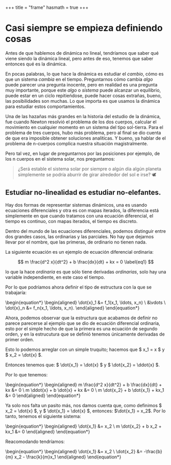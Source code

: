 +++
title = "frame"
hasmath = true
+++


# Casi siempre se empieza definiendo cosas


Antes de que hablemos de dinámica no lineal, tendríamos que saber qué viene siendo la dinámica lineal, pero antes de eso, tenemos que saber entonces qué es la dinámica. 

En pocas palabras, lo que hace la dinámica es estudiar el _cambio_, cómo es que un sistema _cambia_ en el tiempo. Preguntarnos cómo cambia _algo_ puede parecer una pregunta inocente, pero en realidad es una pregunta muy importante, porque este _algo_ o _sistema_ puede alcanzar un equilibrio, puede estar en un ciclo repitieńdose, puede hacer cosas extrañas, bueno, las posibilidades son muchas. Lo que importa es que usamos la dinámica para estudiar estos comportamientos. 

Una de las hazañas más grandes en la historia del estudio de la dinámica, fue cuando Newton resolvió el problema de los dos cuerpos, calcular el movimiento en cualquier momento en un sistema del tipo sol-tierra. Para el problema de tres cuerpos, hubo más problema, pero al final se dio cuenta de que era imposible obtener soluciones analíticas. Y bueno, ya hablar de el problema de n-cuerpos complica nuestra situación magistralmente. 

Pero tal vez, en lugar de preguntarnos por las posiciones por ejemplo, de los n cuerpos en el sistema solar, nos preguntamos:


> ¿Será estable el sistema solar por siempre o algún día algún planeta simplemente se podría aburrir de girar alrededor del sol e irse? 🕊️


## Estudiar no-linealidad es estudiar no-elefantes.

Hay dos formas de representar sistemas dinámicos, una es usando ecuaciones diferenciales y otra es con mapas iterados, la diferencia está simplemente en que cuando tratamos con una ecuación diferencial, el tiempo es continuo, con mapas iterados, el tiempo es discreto. 

Dentro del mundo de las ecuaciones diferenciales, podemos distinguir entre dos grandes casos, las ordinarias y las parciales. No hay que dejarnos llevar por el nombre, que las primeras, de ordinario no tienen nada. 

La siguiente ecuación es un ejemplo de ecuación diferencial ordinaria:

$$ m \frac{d^2 x}{dt^2} + b \frac{dx}{dt} + kx = 0 \label{eq1} $$ 

lo que la hace _ordinaria_ es que sólo tiene derivadas _ordinarias_, solo hay una variable independiente, en este caso el tiempo. 

Por lo que podríamos ahora definir el tipo de estructura con la que se trabajaría:




\begin{equation*}
\begin{aligned}
    \dot{x}_1 &= f_1(x_1, \ldots, x_n) \\
    &\vdots \\
    \dot{x}_n &= f_n(x_1, \ldots, x_n).
\end{aligned}
\end{equation*}

Ahora, podemos observar que la estructura que acabamos de definir no parece parecerse al ejemplo que se dio de ecuación diferencial ordinaria, esto por el simple hecho de que la primera es una ecuación de segundo orden, y en la estrucutura que se definió tenemos únicamente derivadas de primer orden.


Esto lo podemos arreglar con un simple truquito; hacemos que $ x_1 = x $ y $ x_2 = \dot{x} $. 

Entonces tenemos que: $ \dot{x_1} = \dot{x} $ y $ \dot{x_2} = \ddot{x} $. 

Por lo que tenemos:

\begin{equation*}
\begin{aligned}
    m \frac{d^2 x}{dt^2} + b \frac{dx}{dt} + kx &= 0 \\
    m \ddot{x} + b \dot{x} + kx &= 0 \\
    m \dot{x_2} + b \dot{x_1} + kx_1 &= 0 
\end{aligned}
\end{equation*}

Ya solo nos falta un pasito más, nos damos cuenta que, como definimos $ x_2 = \dot{x} $, y $ \dot{x_1} = \dot{x} $, entonces: $\dot{x_1} = x_2$. Por lo tanto, tenemos el siguiente sistema:

\begin{equation*}
\begin{aligned}
    \dot{x_1} &= x_2 \\
    m \dot{x_2} + b x_2 + kx_1 &= 0 
\end{aligned}
\end{equation*}

Reacomodando tendríamos:

\begin{equation*}
\begin{aligned}
    \dot{x_1} &= x_2 \\
    \dot{x_2} &= -\frac{b}{m} x_2 - \frac{k}{m}x_1
\end{aligned}
\end{equation*}



